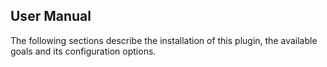 
## User Manual

The following sections describe the installation of this plugin, the
available goals and its configuration options. 

